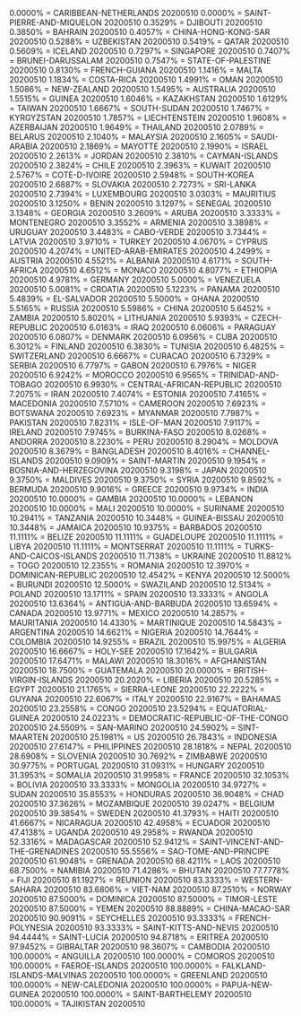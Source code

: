 0.0000% = CARIBBEAN-NETHERLANDS 20200510 
0.0000% = SAINT-PIERRE-AND-MIQUELON 20200510 
0.3529% = DJIBOUTI 20200510 
0.3850% = BAHRAIN 20200510 
0.4057% = CHINA-HONG-KONG-SAR 20200510 
0.5288% = UZBEKISTAN 20200510 
0.5419% = QATAR 20200510 
0.5609% = ICELAND 20200510 
0.7297% = SINGAPORE 20200510 
0.7407% = BRUNEI-DARUSSALAM 20200510 
0.7547% = STATE-OF-PALESTINE 20200510 
0.8130% = FRENCH-GUIANA 20200510 
1.1416% = MALTA 20200510 
1.1834% = COSTA-RICA 20200510 
1.4991% = OMAN 20200510 
1.5086% = NEW-ZEALAND 20200510 
1.5495% = AUSTRALIA 20200510 
1.5515% = GUINEA 20200510 
1.6046% = KAZAKHSTAN 20200510 
1.6129% = TAIWAN 20200510 
1.6667% = SOUTH-SUDAN 20200510 
1.7467% = KYRGYZSTAN 20200510 
1.7857% = LIECHTENSTEIN 20200510 
1.9608% = AZERBAIJAN 20200510 
1.9649% = THAILAND 20200510 
2.0789% = BELARUS 20200510 
2.1040% = MALAYSIA 20200510 
2.1605% = SAUDI-ARABIA 20200510 
2.1869% = MAYOTTE 20200510 
2.1990% = ISRAEL 20200510 
2.2613% = JORDAN 20200510 
2.3810% = CAYMAN-ISLANDS 20200510 
2.3824% = CHILE 20200510 
2.3963% = KUWAIT 20200510 
2.5767% = COTE-D-IVOIRE 20200510 
2.5948% = SOUTH-KOREA 20200510 
2.6887% = SLOVAKIA 20200510 
2.7273% = SRI-LANKA 20200510 
2.7394% = LUXEMBOURG 20200510 
3.0303% = MAURITIUS 20200510 
3.1250% = BENIN 20200510 
3.1297% = SENEGAL 20200510 
3.1348% = GEORGIA 20200510 
3.2609% = ARUBA 20200510 
3.3333% = MONTENEGRO 20200510 
3.3552% = ARMENIA 20200510 
3.3898% = URUGUAY 20200510 
3.4483% = CABO-VERDE 20200510 
3.7344% = LATVIA 20200510 
3.9710% = TURKEY 20200510 
4.0670% = CYPRUS 20200510 
4.2074% = UNITED-ARAB-EMIRATES 20200510 
4.2499% = AUSTRIA 20200510 
4.5521% = ALBANIA 20200510 
4.6171% = SOUTH-AFRICA 20200510 
4.6512% = MONACO 20200510 
4.8077% = ETHIOPIA 20200510 
4.9781% = GERMANY 20200510 
5.0000% = VENEZUELA 20200510 
5.0081% = CROATIA 20200510 
5.1223% = PANAMA 20200510 
5.4839% = EL-SALVADOR 20200510 
5.5000% = GHANA 20200510 
5.5165% = RUSSIA 20200510 
5.5986% = CHINA 20200510 
5.6452% = ZAMBIA 20200510 
5.8020% = LITHUANIA 20200510 
5.9393% = CZECH-REPUBLIC 20200510 
6.0163% = IRAQ 20200510 
6.0606% = PARAGUAY 20200510 
6.0807% = DENMARK 20200510 
6.0956% = CUBA 20200510 
6.3012% = FINLAND 20200510 
6.3830% = TUNISIA 20200510 
6.4825% = SWITZERLAND 20200510 
6.6667% = CURACAO 20200510 
6.7329% = SERBIA 20200510 
6.7797% = GABON 20200510 
6.7976% = NIGER 20200510 
6.9242% = MOROCCO 20200510 
6.9565% = TRINIDAD-AND-TOBAGO 20200510 
6.9930% = CENTRAL-AFRICAN-REPUBLIC 20200510 
7.2075% = IRAN 20200510 
7.4074% = ESTONIA 20200510 
7.4165% = MACEDONIA 20200510 
7.5710% = CAMEROON 20200510 
7.6923% = BOTSWANA 20200510 
7.6923% = MYANMAR 20200510 
7.7987% = PAKISTAN 20200510 
7.8231% = ISLE-OF-MAN 20200510 
7.9117% = IRELAND 20200510 
7.9745% = BURKINA-FASO 20200510 
8.0268% = ANDORRA 20200510 
8.2230% = PERU 20200510 
8.2904% = MOLDOVA 20200510 
8.3679% = BANGLADESH 20200510 
8.4016% = CHANNEL-ISLANDS 20200510 
9.0909% = SAINT-MARTIN 20200510 
9.1954% = BOSNIA-AND-HERZEGOVINA 20200510 
9.3198% = JAPAN 20200510 
9.3750% = MALDIVES 20200510 
9.3750% = SYRIA 20200510 
9.8592% = BERMUDA 20200510 
9.9016% = GREECE 20200510 
9.9734% = INDIA 20200510 
10.0000% = GAMBIA 20200510 
10.0000% = LEBANON 20200510 
10.0000% = MALI 20200510 
10.0000% = SURINAME 20200510 
10.2941% = TANZANIA 20200510 
10.3448% = GUINEA-BISSAU 20200510 
10.3448% = JAMAICA 20200510 
10.9375% = BARBADOS 20200510 
11.1111% = BELIZE 20200510 
11.1111% = GUADELOUPE 20200510 
11.1111% = LIBYA 20200510 
11.1111% = MONTSERRAT 20200510 
11.1111% = TURKS-AND-CAICOS-ISLANDS 20200510 
11.7138% = UKRAINE 20200510 
11.8812% = TOGO 20200510 
12.2355% = ROMANIA 20200510 
12.3970% = DOMINICAN-REPUBLIC 20200510 
12.4542% = KENYA 20200510 
12.5000% = BURUNDI 20200510 
12.5000% = SWAZILAND 20200510 
12.5134% = POLAND 20200510 
13.1711% = SPAIN 20200510 
13.3333% = ANGOLA 20200510 
13.6364% = ANTIGUA-AND-BARBUDA 20200510 
13.6594% = CANADA 20200510 
13.9771% = MEXICO 20200510 
14.2857% = MAURITANIA 20200510 
14.4330% = MARTINIQUE 20200510 
14.5843% = ARGENTINA 20200510 
14.6621% = NIGERIA 20200510 
14.7644% = COLOMBIA 20200510 
14.9255% = BRAZIL 20200510 
15.9975% = ALGERIA 20200510 
16.6667% = HOLY-SEE 20200510 
17.1642% = BULGARIA 20200510 
17.6471% = MALAWI 20200510 
18.3016% = AFGHANISTAN 20200510 
18.7500% = GUATEMALA 20200510 
20.0000% = BRITISH-VIRGIN-ISLANDS 20200510 
20.2020% = LIBERIA 20200510 
20.5285% = EGYPT 20200510 
21.1765% = SIERRA-LEONE 20200510 
22.2222% = GUYANA 20200510 
22.6067% = ITALY 20200510 
22.9167% = BAHAMAS 20200510 
23.2558% = CONGO 20200510 
23.5294% = EQUATORIAL-GUINEA 20200510 
24.0223% = DEMOCRATIC-REPUBLIC-OF-THE-CONGO 20200510 
24.5509% = SAN-MARINO 20200510 
24.5902% = SINT-MAARTEN 20200510 
25.1981% = US 20200510 
26.7843% = INDONESIA 20200510 
27.6147% = PHILIPPINES 20200510 
28.1818% = NEPAL 20200510 
28.6908% = SLOVENIA 20200510 
30.7692% = ZIMBABWE 20200510 
30.9775% = PORTUGAL 20200510 
31.0931% = HUNGARY 20200510 
31.3953% = SOMALIA 20200510 
31.9958% = FRANCE 20200510 
32.1053% = BOLIVIA 20200510 
33.3333% = MONGOLIA 20200510 
34.9727% = SUDAN 20200510 
35.8553% = HONDURAS 20200510 
36.9048% = CHAD 20200510 
37.3626% = MOZAMBIQUE 20200510 
39.0247% = BELGIUM 20200510 
39.3854% = SWEDEN 20200510 
41.3793% = HAITI 20200510 
41.6667% = NICARAGUA 20200510 
42.4958% = ECUADOR 20200510 
47.4138% = UGANDA 20200510 
49.2958% = RWANDA 20200510 
52.3316% = MADAGASCAR 20200510 
52.9412% = SAINT-VINCENT-AND-THE-GRENADINES 20200510 
55.5556% = SAO-TOME-AND-PRINCIPE 20200510 
61.9048% = GRENADA 20200510 
68.4211% = LAOS 20200510 
68.7500% = NAMIBIA 20200510 
71.4286% = BHUTAN 20200510 
77.7778% = FIJI 20200510 
81.1927% = REUNION 20200510 
83.3333% = WESTERN-SAHARA 20200510 
83.6806% = VIET-NAM 20200510 
87.2510% = NORWAY 20200510 
87.5000% = DOMINICA 20200510 
87.5000% = TIMOR-LESTE 20200510 
87.5000% = YEMEN 20200510 
88.8889% = CHINA-MACAO-SAR 20200510 
90.9091% = SEYCHELLES 20200510 
93.3333% = FRENCH-POLYNESIA 20200510 
93.3333% = SAINT-KITTS-AND-NEVIS 20200510 
94.4444% = SAINT-LUCIA 20200510 
94.8718% = ERITREA 20200510 
97.9452% = GIBRALTAR 20200510 
98.3607% = CAMBODIA 20200510 
100.0000% = ANGUILLA 20200510 
100.0000% = COMOROS 20200510 
100.0000% = FAEROE-ISLANDS 20200510 
100.0000% = FALKLAND-ISLANDS-MALVINAS 20200510 
100.0000% = GREENLAND 20200510 
100.0000% = NEW-CALEDONIA 20200510 
100.0000% = PAPUA-NEW-GUINEA 20200510 
100.0000% = SAINT-BARTHELEMY 20200510 
100.0000% = TAJIKISTAN 20200510 
